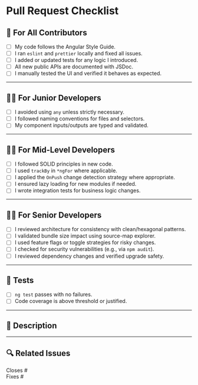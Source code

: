 # Pull Request Checklist

## 🧠 For All Contributors

- [ ] My code follows the Angular Style Guide.
- [ ] I ran `eslint` and `prettier` locally and fixed all issues.
- [ ] I added or updated tests for any logic I introduced.
- [ ] All new public APIs are documented with JSDoc.
- [ ] I manually tested the UI and verified it behaves as expected.

---

## 🧑‍🎓 For Junior Developers

- [ ] I avoided using `any` unless strictly necessary.
- [ ] I followed naming conventions for files and selectors.
- [ ] My component inputs/outputs are typed and validated.

---

## 🧑‍💻 For Mid-Level Developers

- [ ] I followed SOLID principles in new code.
- [ ] I used `trackBy` in `*ngFor` where applicable.
- [ ] I applied the `OnPush` change detection strategy where appropriate.
- [ ] I ensured lazy loading for new modules if needed.
- [ ] I wrote integration tests for business logic changes.

---

## 👨‍🏫 For Senior Developers

- [ ] I reviewed architecture for consistency with clean/hexagonal patterns.
- [ ] I validated bundle size impact using source-map explorer.
- [ ] I used feature flags or toggle strategies for risky changes.
- [ ] I checked for security vulnerabilities (e.g., via `npm audit`).
- [ ] I reviewed dependency changes and verified upgrade safety.

---

## 🧪 Tests

- [ ] `ng test` passes with no failures.
- [ ] Code coverage is above threshold or justified.

---

## 📝 Description

<!-- Write a short summary of your changes and the motivation behind them. Link issues when possible -->

---

## 🔍 Related Issues

Closes #  
Fixes #  
